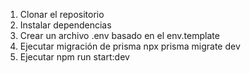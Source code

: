 1. Clonar el repositorio
2. Instalar dependencias
3. Crear un archivo .env basado en el env.template
4. Ejecutar migración de prisma npx prisma migrate dev
5. Ejecutar npm run start:dev